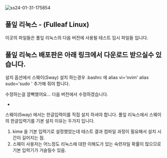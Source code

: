![ss24-01-31-175854](https://github.com/sephid86/fulleaf/assets/77107998/80d2117e-f617-4ab1-8634-5603873e92ba)

풀잎 리눅스 - (Fulleaf Linux)
--
이곳의 파일들은 풀잎 리눅스의 다음 버전에 사용될 테스트 임시 파일들 입니다.

풀잎 리눅스 배포판은 아래 링크에서 다운로드 받으실수 있습니다.
--



설치 옵션에서 스웨이(Sway) 설치 하는경우 .bashrc 에 
alias vi='nvim'
alias sudo='sudo '
추가해 줘야 합니다.

수정하는걸 깜빡했어요... 다음 버전에서 수정하겠습니다.

-
스웨이(Sway) 에서는 한글입력이를 직접 설치 하셔야 합니다.
풀잎 리눅스에서 스웨이의 한글입력기를 기본 설치 이유는 두가지 입니다.
1. kime 을 기본 입력기로 설정했었는데 테스트 결과 컴파일 과정이 필요해서
설치 시간이 길어지는 점.
2. 스웨이 사용자는 어느정도 리눅스에 대한 이해도가 있는
숙련자일 확률이 많으므로 기본 입력기가 거슬릴수 있음.
